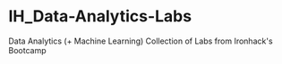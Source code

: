 # IH_Data-Analytics-Labs
Data Analytics (+ Machine Learning) Collection of Labs from Ironhack's Bootcamp
